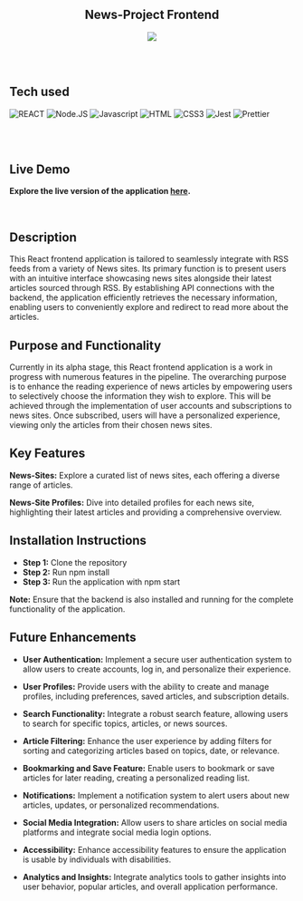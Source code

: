 <!-- Intro  -->
<h2 align="center">
        News-Project Frontend
</h2>

<p align="center">
 <a href="https://www.linkedin.com/in/leonidas-oikonomou-163207181/" target="_blank">
  <img src="https://img.shields.io/badge/LinkedIn-0077B5?style=for-the-badge&logo=linkedin&logoColor=white"/>
 </a>
</p>

<br/>
<br/>

## Tech used
![REACT](https://img.shields.io/badge/React-20232A?style=for-the-badge&logo=react&logoColor=61DAFB)
![Node.JS](https://img.shields.io/badge/Node.js-43853D?style=for-the-badge&logo=node.js&logoColor=white)
![Javascript](https://img.shields.io/badge/Javascript-F0DB4F?style=for-the-badge&labelColor=black&logo=javascript&logoColor=F0DB4F)
![HTML](https://img.shields.io/badge/HTML5-E34F26?style=for-the-badge&logo=html5&logoColor=white)
![CSS3](https://img.shields.io/badge/CSS3-1572B6?style=for-the-badge&logo=css3&logoColor=white)
![Jest](https://img.shields.io/badge/Jest-323330?style=for-the-badge&logo=Jest&logoColor=white)
![Prettier](https://img.shields.io/badge/prettier-1A2C34?style=for-the-badge&logo=prettier&logoColor=F7BA3E)

<br/>

<br>

## Live Demo
**Explore the live version of the application [here](https://main.dt692ul0ojwbf.amplifyapp.com/).**

</br>


## Description

This React frontend application is tailored to seamlessly integrate with RSS feeds from a variety of News sites. Its primary function is to present users with an intuitive interface showcasing news sites alongside their latest articles sourced through RSS. By establishing API connections with the backend, the application efficiently retrieves the necessary information, enabling users to conveniently explore and redirect to read more about the articles.


## Purpose and Functionality
Currently in its alpha stage, this React frontend application is a work in progress with numerous features in the pipeline. The overarching purpose is to enhance the reading experience of news articles by empowering users to selectively choose the information they wish to explore. This will be achieved through the implementation of user accounts and subscriptions to news sites. Once subscribed, users will have a personalized experience, viewing only the articles from their chosen news sites.


## Key Features

**News-Sites:** Explore a curated list of news sites, each offering a diverse range of articles.

**News-Site Profiles:** Dive into detailed profiles for each news site, highlighting their latest articles and providing a comprehensive overview.



## Installation Instructions


- **Step 1:** Clone the repository
- **Step 2:** Run npm install
- **Step 3:** Run the application with npm start

**Note:** Ensure that the backend is also installed and running for the complete functionality of the application.



## Future Enhancements
- **User Authentication:** Implement a secure user authentication system to allow users to create accounts, log in, and personalize their experience.

- **User Profiles:** Provide users with the ability to create and manage profiles, including preferences, saved articles, and subscription details.

- **Search Functionality:** Integrate a robust search feature, allowing users to search for specific topics, articles, or news sources.

- **Article Filtering:** Enhance the user experience by adding filters for sorting and categorizing articles based on topics, date, or relevance.

- **Bookmarking and Save Feature:** Enable users to bookmark or save articles for later reading, creating a personalized reading list.

- **Notifications:** Implement a notification system to alert users about new articles, updates, or personalized recommendations.

- **Social Media Integration:** Allow users to share articles on social media platforms and integrate social media login options.

- **Accessibility:** Enhance accessibility features to ensure the application is usable by individuals with disabilities.

- **Analytics and Insights:** Integrate analytics tools to gather insights into user behavior, popular articles, and overall application performance.
